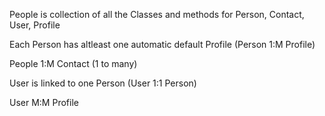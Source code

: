 People is collection of all the Classes and methods for Person, Contact, User, Profile


Each Person has altleast one automatic default Profile (Person 1:M Profile)

People 1:M Contact (1 to many)

User is linked to one Person (User 1:1 Person)

User M:M Profile